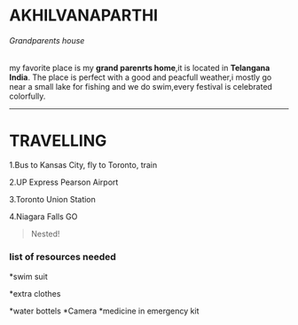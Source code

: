 # AKHILVANAPARTHI
###### Grandparents house
my favorite place is my **grand parenrts home**,it is located in **Telangana India**.
The place is perfect with a good and peacfull weather,i mostly go near a small
lake for fishing and we do swim,every festival is celebrated  colorfully.
*******************
# TRAVELLING

1.Bus to Kansas City, fly to Toronto, train

2.UP Express Pearson Airport

3.Toronto Union Station

4.Niagara Falls GO

>Nested!

### list of resources needed
*swim suit

*extra clothes

*water bottels
*Camera
*medicine in emergency kit


